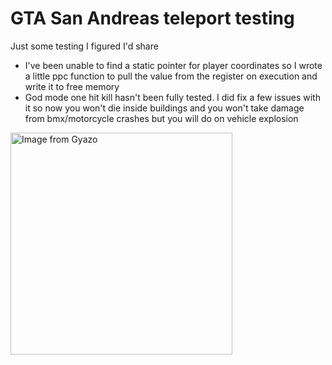 # GTA San Andreas teleport testing
Just some testing I figured I'd share

* I've been unable to find a static pointer for player coordinates so I wrote a little ppc function to pull the value from the register on execution and write it to free memory
* God mode one hit kill hasn't been fully tested. I did fix a few issues with it so now you won't die inside buildings and you won't take damage from bmx/motorcycle crashes but you will do on vehicle explosion

  
<a href="https://gyazo.com/c7671bd0fe5f392e45fafc7f18fe3448"><img src="https://i.gyazo.com/c7671bd0fe5f392e45fafc7f18fe3448.png" alt="Image from Gyazo" width="355"/></a>

